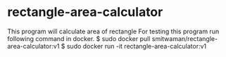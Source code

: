 # rectangle-area-calculator
This program will calculate area of rectangle
For testing this program run following command in docker.
$ sudo docker pull smitwaman/rectangle-area-calculator:v1
$ sudo docker run -it rectangle-area-calculator:v1
